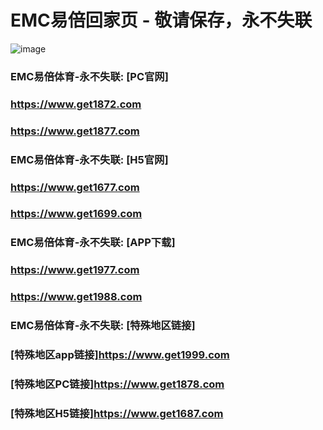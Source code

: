 # EMC易倍回家页 - 敬请保存，永不失联
![image](https://github.com/emc00123/emc00123/assets/161131716/7c9a2641-80ea-4bcf-9aa9-06c69f78449d)


### EMC易倍体育-永不失联:  [PC官网]
### <https://www.get1872.com>
### <https://www.get1877.com>
### EMC易倍体育-永不失联:  [H5官网]
### <https://www.get1677.com>
### <https://www.get1699.com>
### EMC易倍体育-永不失联:  [APP下载]
### <https://www.get1977.com>
### <https://www.get1988.com>
### EMC易倍体育-永不失联:  [特殊地区链接]
### [特殊地区app链接]<https://www.get1999.com>
### [特殊地区PC链接]<https://www.get1878.com>
### [特殊地区H5链接]<https://www.get1687.com>
<!--
**emc10008/emc10008** is a ✨ _special_ ✨ repository because its `README.md` (this file) appears on your GitHub profile.

Here are some ideas to get you started:

- 🔭 I’m currently working on ...
- 🌱 I’m currently learning ...
- 👯 I’m looking to collaborate on ...
- 🤔 I’m looking for help with ...
- 💬 Ask me about ...
- 📫 How to reach me: ...
- 😄 Pronouns: ...
- ⚡ Fun fact: ...
-->
